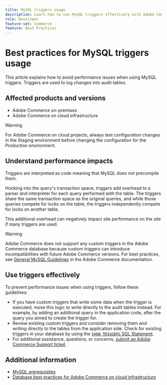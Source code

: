 ```yaml
---
title: MySQL triggers usage
description: Learn how to use MySQL triggers effectively with Adobe Commerce.
role: Developer
feature-set: Commerce
feature: Best Practices
---
```


# Best practices for MySQL triggers usage

This article explains how to avoid performance issues when using MySQL triggers. Triggers are used to log changes into audit tables.

## Affected products and versions

- Adobe Commerce on-premises
- Adobe Commerce on cloud infrastructure

>[!WARNING]
>
>For Adobe Commerce on cloud projects, always test configuration changes in the Staging environment before changing the configuration for the Production environment.

## Understand performance impacts

Triggers are interpreted as code meaning that MySQL does not precompile them.

Hooking into the query's transaction space, triggers add overhead to a parser and interpreter for each query performed with the table. The triggers share the same transaction space as the original queries, and while those queries compete for locks on the table, the triggers independently compete for locks on another table.

This additional overhead can negatively impact site performance on the site if many triggers are used.

>[!WARNING]
>
>Adobe Commerce does not support any custom triggers in the Adobe Commerce database because custom triggers can introduce incompatibilities with future Adobe Commerce versions. For best practices, see [General MySQL Guidelines](../../../installation/prerequisites/database/mysql.md) in the Adobe Commerce documentation.

## Use triggers effectively

To prevent performance issues when using triggers, follow these guidelines:

- If you have custom triggers that write some data when the trigger is executed, move this logic to write directly to the audit tables instead. For example, by adding an additional query in the application code, after the query you aimed to create the trigger for.
- Review existing custom triggers and consider removing them and writing directly to the tables from the application side. Check for existing triggers in your database by using the [`SHOW TRIGGERS` SQL Statement](https://dev.mysql.com/doc/refman/8.0/en/show-triggers.html).
- For additional assistance, questions, or concerns, [submit an Adobe Commerce Support ticket](https://experienceleague.adobe.com/docs/commerce-knowledge-base/kb/help-center-guide/magento-help-center-user-guide.html?lang=en#submit-ticket).

## Additional information

- [MySQL prerequisites](../../../installation/prerequisites/database/mysql.md)
- [Database best practices for Adobe Commerce on cloud infrastructure](database-on-cloud.md)
